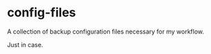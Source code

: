 # config-files
A collection of backup configuration files necessary for my workflow. 

Just in case.
